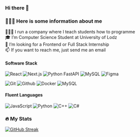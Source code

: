 ### Hi there 👋

### 👨🏻‍💻 Here is some information about me ###

👨🏻‍💻 I run a company where I teach students how to programme <br/>
🎓 I’m Computer Science Student at University of Lodz <br/>
🔭 I’m looking for a Frontend or Full Stack Internship <br/>
📫 If you want to reach me, just send me an email 

#### Software Stack ####

![React](https://img.shields.io/badge/React.js-0a6ed1?logo=React)
![Next.js](https://img.shields.io/badge/Next.js-050505?logo=Next.js)
![Python FastAPI](https://img.shields.io/badge/FastAPI-ffde57?logo=Python)
![MySQL](https://img.shields.io/badge/MySQL-3AD100?logo=MySQL)
![Figma](https://img.shields.io/badge/Figma-fd3259)

![Git](https://img.shields.io/badge/Git-E44C30?&logo=Git&logoColor=white)
![Github](https://img.shields.io/badge/Github-171515?&logo=Github&logoColor=white)
![Docker](https://img.shields.io/badge/Docker-FFFFFF?&logo=Docker&logoColor=1D63ED)
![MySQL](https://img.shields.io/badge/MySQL-0064a5?&logo=postgresql&logoColor=white)

#### Fluent Languages ####

![JavaScript](https://img.shields.io/badge/JavaScript-000000?&logo=Javascript)
![Python](https://img.shields.io/badge/Python-ffde57?&logo=Python)
![C++](https://img.shields.io/badge/C++-%2300599C.svg?&logo=c%2B%2B&logoColor=white)
![C#](https://img.shields.io/badge/C%23-8300A0?logo=C%23)

### :fire: My Stats ###

[![GitHub Streak](http://github-readme-streak-stats.herokuapp.com?user=ThaikoZ&theme=dark&background=0d1117)](https://git.io/streak-stats)

